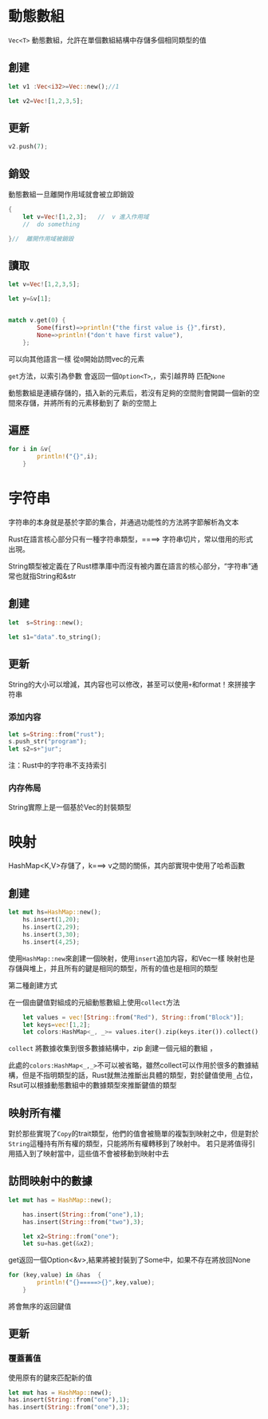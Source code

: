 # 動態數組

`Vec<T>` 動態數組，允許在單個數組結構中存儲多個相同類型的值

## 創建

```rust
let v1 :Vec<i32>=Vec::new();//1

let v2=Vec![1,2,3,5];  
```

## 更新

```rust
v2.push(7);
```

## 銷毀

動態數組一旦離開作用域就會被立即銷毀

```rust
{
	let v=Vec![1,2,3];   //  v 進入作用域
	//  do something

}//  離開作用域被銷毀
```

## 讀取

```rust
let v=Vec![1,2,3,5];

let y=&v[1];


match v.get(0) {
        Some(first)=>println!("the first value is {}",first),
        None=>println!("don't have first value"),
    };
```

可以向其他語言一樣 從`0`開始訪問vec的元素

`get`方法，以索引為參數 會返回一個`Option<T>`,，索引越界時 匹配`None`

動態數組是連續存儲的，插入新的元素后，若沒有足夠的空間則會開闢一個新的空間來存儲，并將所有的元素移動到了 新的空間上

## 遍歷

```rust
for i in &v{
        println!("{}",i);
    }
```

# 字符串

字符串的本身就是基於字節的集合，并通過功能性的方法將字節解析為文本

Rust在語言核心部分只有一種字符串類型，====> 字符串切片，常以借用的形式出現。

String類型被定義在了Rust標準庫中而沒有被内置在語言的核心部分，“字符串”通常也就指String和&str

## 創建

```rust
let  s=String::new();

let s1="data".to_string();  
```

## 更新

String的大小可以增減，其内容也可以修改，甚至可以使用`+`和format！來拼接字符串

### 添加内容

```rust
let s=String::from("rust");
s.push_str("program");
let s2=s+"jur";
```

注：Rust中的字符串不支持索引

### 内存佈局

String實際上是一個基於Vec<u8>的封裝類型

# 映射

HashMap<K,V>存儲了，k===> v之間的關係，其内部實現中使用了哈希函數

## 創建

```rust
let mut hs=HashMap::new();
    hs.insert(1,20);
    hs.insert(2,29);
    hs.insert(3,30);
    hs.insert(4,25);
```

使用`HashMap::new`來創建一個映射，使用`insert`追加内容，和Vec一樣 映射也是存儲與堆上，并且所有的鍵是相同的類型，所有的值也是相同的類型

第二種創建方式

在一個由鍵值對組成的元組動態數組上使用`collect`方法

```rust
	let values = vec![String::from("Red"), String::from("Block")];
    let keys=vec![1,2];
    let colors:HashMap<_, _>= values.iter().zip(keys.iter()).collect();
```

`collect` 將數據收集到很多數據結構中，zip 創建一個元組的數組 ，

此處的`colors:HashMap<_,_>`不可以被省略，雖然collect可以作用於很多的數據結構，但是不指明類型的話，Rust就無法推斷出具體的類型，對於鍵值使用`_`占位，Rsut可以根據動態數組中的數據類型來推斷鍵值的類型

## 映射所有權

對於那些實現了`Copy`的trait類型，他們的值會被簡單的複製到映射之中，但是對於`String`這種持有所有權的類型，只能將所有權轉移到了映射中。 若只是將值得引用插入到了映射當中，這些值不會被移動到映射中去



## 訪問映射中的數據

```rust
let mut has = HashMap::new();

    has.insert(String::from("one"),1);
    has.insert(String::from("two"),3);

    let x2=String::from("one");
    let su=has.get(&x2);
```

get返回一個Option<&v>,結果將被封裝到了Some中，如果不存在將放回None

```rust
for (key,value) in &has  {
        println!("{}=====>{}",key,value);
    }
```

將會無序的返回鍵值

## 更新

### 覆蓋舊值

使用原有的鍵來匹配新的值

```rust
let mut has = HashMap::new();
has.insert(String::from("one"),1);
has.insert(String::from("one"),3);
```
